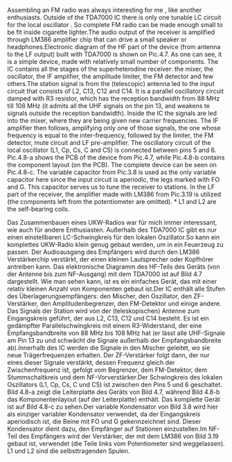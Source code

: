 Assembling an FM radio was always interesting for me , like another enthusiasts. Outside of the TDA7000 IC there is only one tunable LC circuit for the local oscillator . So complete FM radio can be made enough small to be fit inside cigarette lighter.The audio output of the receiver is amplified through LM386 amplifier chip that can drive a small speaker or headphones.Electronic diagram of the HF part of the device (from antenna to the LF output) built with TDA7000 is shown on Pic.4.7. As one can see, it is a simple device, made with relatively small number of components. The IC contains all the stages of the superheterodine receiver: the mixer, the oscillator, the IF amplifier, the amplitude limiter, the FM detector and few others.The station signal is from the (telescopic) antenna led to the input circuit that consists of L2, C13, C12 and C14. It is a parallel oscillatory circuit damped with R3 resistor, which has the reception bandwidth from 88 MHz till 108 MHz (it admits all the UHF signals on the pin 13, and weakens te signals outside the reception bandwidth). Inside the IC the signals are led into the mixer, where they are being given new carrier frequencies. The IF amplifier then follows, amplifying only one of those signals, the one whose frequency is equal to the inter-frequency, followed by the limiter, the FM detector, mute circuit and LF pre-amplifier. The oscillatory circuit of the local oscillator (L1, Cp, Cs, C and C5) is connected between pins 5 and 6. Pic.4.8-a shows the PCB of the device from Pic.4.7, while Pic.4.8-b contains the component layout (on the PCB). The complete device can be seen on Pic.4.8-c. The variable capacitor from Pic.3.8 is used as the only variable capacitor here since the input circuit is aperiodic, the legs marked with FO and G. This capacitor serves us to tune the receiver to stations. In the LF part of the receiver, the amplifier made with LM386 from Pic.3.19 is utilized (the components left from the potentiometer are omitted). * L1 and L2 are the self-bearing coils.

Das Zusammenbauen eines UKW-Radios war für mich immer interessant, wie auch für andere Enthusiasten. Außerhalb des TDA7000 IC gibt es nur einen einstellbaren LC-Schwingkreis für den lokalen Oszillator.So kann ein komplettes UKW-Radio klein genug gebaut werden, um in ein Feuerzeug zu passen. Der Audioausgang des Empfängers wird durch den LM386 Verstärkerchip verstärkt, der einen kleinen Lautsprecher oder Kopfhörer antreiben kann. Das elektronische Diagramm des HF-Teils des Geräts (von der Antenne bis zum NF-Ausgang) mit dem TDA7000 ist auf Bild 4.7 dargestellt. Wie man sehen kann, ist es ein einfaches Gerät, das mit einer relativ kleinen Anzahl von Komponenten gebaut ist.Der IC enthält alle Stufen des Überlagerungsempfängers: den Mischer, den Oszillator, den ZF-Verstärker, den Amplitudenbegrenzer, den FM-Detektor und einige andere. Das Signals der Station wird von der (teleskopischen) Antenne zum Eingangskreis geführt, der aus L2, C13, C12 und C14 besteht. Es ist ein gedämpfter Parallelschwingkreis mit einem R3-Widerstand, der eine Empfangsbandbreite von 88 MHz bis 108 MHz hat (er lässt alle UHF-Signale am Pin 13 zu und schwächt die Signale außerhalb der Empfangsbandbreite ab).Innerhalb des IC werden die Signale in den Mischer geleitet, wo sie neue Trägerfrequenzen erhalten. Der ZF-Verstärker folgt dann, der nur eines dieser Signale verstärkt, dessen Frequenz gleich der Zwischenfrequenz ist, gefolgt vom Begrenzer, dem FM-Detektor, dem Stummschaltkreis und dem NF-Vorverstärker.Der Schwingkreis des lokalen Oszillators (L1, Cp, Cs, C und C5) ist zwischen den Pins 5 und 6 geschaltet. Bild 4.8-a zeigt die Leiterplatte des Geräts von Bild 4.7, während Bild 4.8-b das Komponentenlayout (auf der Leiterplatte) enthält. Das komplette Gerät ist auf Bild 4.8-c zu sehen.Der variable Kondensator von Bild 3.8 wird hier als einziger variabler Kondensator verwendet, da der Eingangskreis aperiodisch ist, die Beine mit FO und G gekennzeichnet sind. Dieser Kondensator dient dazu, den Empfänger auf Stationen einzustellen.Im NF-Teil des Empfängers wird der Verstärker, der mit dem LM386 von Bild 3.19 gebaut ist, verwendet (die Teile links vom Potentiometer sind weggelassen). L1 und L2 sind die selbsttragenden Spulen. 
